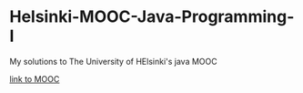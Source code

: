 # Helsinki-MOOC-Java-Programming-I

My solutions to The University of HElsinki's java MOOC 

[link to MOOC](https://java-programming.mooc.fi/)
